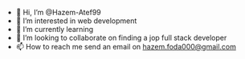 - 👋 Hi, I’m @Hazem-Atef99
- 👀 I’m interested in web development
- 🌱 I’m currently learning 
- 💞️ I’m looking to collaborate on finding a jop full stack developer
- 📫 How to reach me send an email on
        hazem.foda000@gmail.com 

<!---
Hazem-Atef99/Hazem-Atef99 is a ✨ special ✨ repository because its `README.md` (this file) appears on your GitHub profile.
You can click the Preview link to take a look at your changes.
--->
